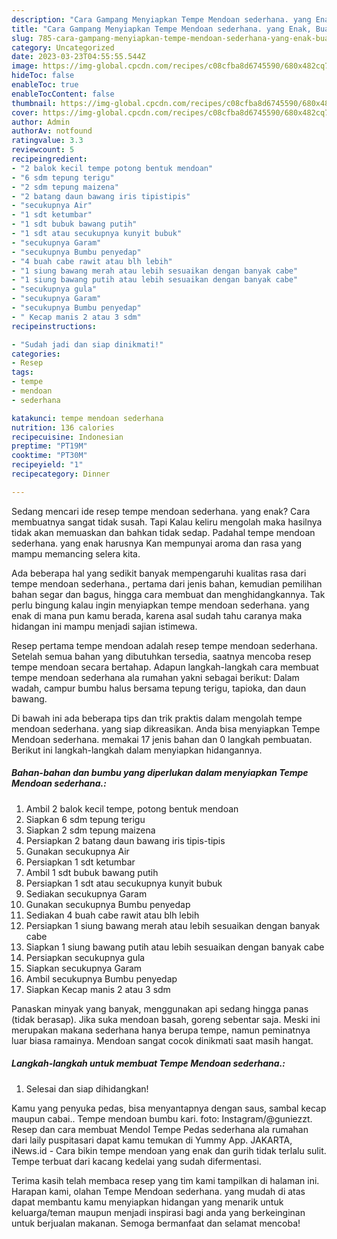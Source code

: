 ```yaml
---
description: "Cara Gampang Menyiapkan Tempe Mendoan sederhana. yang Enak, Buat Buka Puasa Lezat Sekali"
title: "Cara Gampang Menyiapkan Tempe Mendoan sederhana. yang Enak, Buat Buka Puasa Lezat Sekali"
slug: 785-cara-gampang-menyiapkan-tempe-mendoan-sederhana-yang-enak-buat-buka-puasa-lezat-sekali
category: Uncategorized
date: 2023-03-23T04:55:55.544Z
image: https://img-global.cpcdn.com/recipes/c08cfba8d6745590/680x482cq70/tempe-mendoan-sederhana-foto-resep-utama.jpg
hideToc: false
enableToc: true
enableTocContent: false
thumbnail: https://img-global.cpcdn.com/recipes/c08cfba8d6745590/680x482cq70/tempe-mendoan-sederhana-foto-resep-utama.jpg
cover: https://img-global.cpcdn.com/recipes/c08cfba8d6745590/680x482cq70/tempe-mendoan-sederhana-foto-resep-utama.jpg
author: Admin
authorAv: notfound
ratingvalue: 3.3
reviewcount: 5
recipeingredient:
- "2 balok kecil tempe potong bentuk mendoan"
- "6 sdm tepung terigu"
- "2 sdm tepung maizena"
- "2 batang daun bawang iris tipistipis"
- "secukupnya Air"
- "1 sdt ketumbar"
- "1 sdt bubuk bawang putih"
- "1 sdt atau secukupnya kunyit bubuk"
- "secukupnya Garam"
- "secukupnya Bumbu penyedap"
- "4 buah cabe rawit atau blh lebih"
- "1 siung bawang merah atau lebih sesuaikan dengan banyak cabe"
- "1 siung bawang putih atau lebih sesuaikan dengan banyak cabe"
- "secukupnya gula"
- "secukupnya Garam"
- "secukupnya Bumbu penyedap"
- " Kecap manis 2 atau 3 sdm"
recipeinstructions:

- "Sudah jadi dan siap dinikmati!"
categories:
- Resep
tags:
- tempe
- mendoan
- sederhana

katakunci: tempe mendoan sederhana 
nutrition: 136 calories
recipecuisine: Indonesian
preptime: "PT19M"
cooktime: "PT30M"
recipeyield: "1"
recipecategory: Dinner

---
```



Sedang mencari ide resep tempe mendoan sederhana. yang enak? Cara membuatnya sangat tidak susah. Tapi Kalau keliru mengolah maka hasilnya tidak akan memuaskan dan bahkan tidak sedap. Padahal tempe mendoan sederhana. yang enak harusnya Kan mempunyai aroma dan rasa yang mampu memancing selera kita.


Ada beberapa hal yang sedikit banyak mempengaruhi kualitas rasa dari tempe mendoan sederhana., pertama dari jenis bahan, kemudian pemilihan bahan segar dan bagus, hingga cara membuat dan menghidangkannya. Tak perlu bingung kalau ingin menyiapkan tempe mendoan sederhana. yang enak di mana pun kamu berada, karena asal sudah tahu caranya maka hidangan ini mampu menjadi sajian istimewa.

Resep pertama tempe mendoan adalah resep tempe mendoan sederhana. Setelah semua bahan yang dibutuhkan tersedia, saatnya mencoba resep tempe mendoan secara bertahap. Adapun langkah-langkah cara membuat tempe mendoan sederhana ala rumahan yakni sebagai berikut: Dalam wadah, campur bumbu halus bersama tepung terigu, tapioka, dan daun bawang.


Di bawah ini ada beberapa tips dan trik praktis dalam mengolah tempe mendoan sederhana. yang siap dikreasikan. Anda bisa menyiapkan Tempe Mendoan sederhana. memakai 17 jenis bahan dan 0 langkah pembuatan. Berikut ini langkah-langkah dalam menyiapkan hidangannya.

<!--inarticleads1-->

##### Bahan-bahan dan bumbu yang diperlukan dalam menyiapkan Tempe Mendoan sederhana.:

1. Ambil 2 balok kecil tempe, potong bentuk mendoan
1. Siapkan 6 sdm tepung terigu
1. Siapkan 2 sdm tepung maizena
1. Persiapkan 2 batang daun bawang iris tipis-tipis
1. Gunakan secukupnya Air
1. Persiapkan 1 sdt ketumbar
1. Ambil 1 sdt bubuk bawang putih
1. Persiapkan 1 sdt atau secukupnya kunyit bubuk
1. Sediakan secukupnya Garam
1. Gunakan secukupnya Bumbu penyedap
1. Sediakan 4 buah cabe rawit atau blh lebih
1. Persiapkan 1 siung bawang merah atau lebih sesuaikan dengan banyak cabe
1. Siapkan 1 siung bawang putih atau lebih sesuaikan dengan banyak cabe
1. Persiapkan secukupnya gula
1. Siapkan secukupnya Garam
1. Ambil secukupnya Bumbu penyedap
1. Siapkan  Kecap manis 2 atau 3 sdm


Panaskan minyak yang banyak, menggunakan api sedang hingga panas (tidak berasap). Jika suka mendoan basah, goreng sebentar saja. Meski ini merupakan makana sederhana hanya berupa tempe, namun peminatnya luar biasa ramainya. Mendoan sangat cocok dinikmati saat masih hangat. 

<!--inarticleads2-->

##### Langkah-langkah untuk membuat Tempe Mendoan sederhana.:


1. Selesai dan siap dihidangkan!

Kamu yang penyuka pedas, bisa menyantapnya dengan saus, sambal kecap maupun cabai.. Tempe mendoan bumbu kari. foto: Instagram/@guniezzt. Resep dan cara membuat Mendol Tempe Pedas sederhana ala rumahan dari laily puspitasari dapat kamu temukan di Yummy App. JAKARTA, iNews.id - Cara bikin tempe mendoan yang enak dan gurih tidak terlalu sulit. Tempe terbuat dari kacang kedelai yang sudah difermentasi. 

Terima kasih telah membaca resep yang tim kami tampilkan di halaman ini. Harapan kami, olahan Tempe Mendoan sederhana. yang mudah di atas dapat membantu kamu menyiapkan hidangan yang menarik untuk keluarga/teman maupun menjadi inspirasi bagi anda yang berkeinginan untuk berjualan makanan. Semoga bermanfaat dan selamat mencoba!
